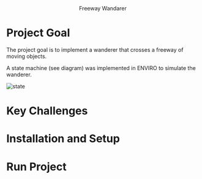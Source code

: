 
<center> Freeway Wandarer </center>

# Project Goal

The project goal is to implement a wanderer that crosses a freeway of moving objects. 

A state machine (see diagram) was implemented in ENVIRO to simulate the wanderer.

![state](state.png)

# Key Challenges

# Installation and Setup

# Run Project



